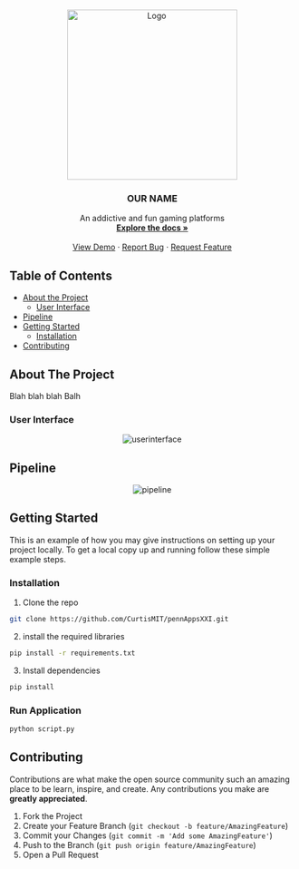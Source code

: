 <!-- PROJECT LOGO -->
<br />
<p align="center">
  <a href="https://github.com/CurtisMIT/pennAppsXXI">
    <img src="images/logo.png" alt="Logo" width="300" height="300">
  </a>

  <h3 align="center">OUR NAME</h3>

  <p align="center">
    An addictive and fun gaming platforms
    <br />
    <a href="https://github.com/CurtisMIT/pennAppsXXI"><strong>Explore the docs »</strong></a>
    <br />
    <br />
    <a href="https://github.com/CurtisMIT/pennAppsXXI">View Demo</a>
    ·
    <a href="https://github.com/CurtisMIT/pennAppsXXI/issues">Report Bug</a>
    ·
    <a href="https://github.com/CurtisMIT/pennAppsXXI/issues">Request Feature</a>
  </p>
</p>



<!-- TABLE OF CONTENTS -->
## Table of Contents

* [About the Project](#about-the-project)
  * [User Interface](#user-interface)
* [Pipeline](#pipeline)
* [Getting Started](#getting-started)
  * [Installation](#installation)
* [Contributing](#contributing)



<!-- ABOUT THE PROJECT -->
## About The Project
Blah blah blah Balh

### User Interface
<p align="center">
<img src="images/UserInterface.png" alt="userinterface">
</p>

<!-- PIPELINE -->
## Pipeline
<p align="center">
<img src="images/pipeline01.png" alt="pipeline">
</p>

<!-- GETTING STARTED -->
## Getting Started

This is an example of how you may give instructions on setting up your project locally.
To get a local copy up and running follow these simple example steps.

### Installation
1. Clone the repo
```sh
git clone https://github.com/CurtisMIT/pennAppsXXI.git
```
2. install the required libraries
```sh
pip install -r requirements.txt 
```
3. Install dependencies
```sh
pip install
```

### Run Application 
```sh
python script.py
```



<!-- CONTRIBUTING -->
## Contributing

Contributions are what make the open source community such an amazing place to be learn, inspire, and create. Any contributions you make are **greatly appreciated**.

1. Fork the Project
2. Create your Feature Branch (`git checkout -b feature/AmazingFeature`)
3. Commit your Changes (`git commit -m 'Add some AmazingFeature'`)
4. Push to the Branch (`git push origin feature/AmazingFeature`)
5. Open a Pull Request

